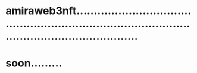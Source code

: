 # amiraweb3nft............................................................................................................................
# soon.........
